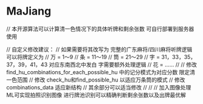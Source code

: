 # MaJiang
// 本开源算法可以计算清一色情况下的具体听牌和剩余张数 可自行部署到服务器使用

// 自定义修改建议：
// 如果需要将其改写为 完整的广东麻将/四川麻将听牌逻辑 可以将牌定义为
//   万 = 1～9
//   条 = 11～19
//   筒 = 21～29
//   字 = 31，33，35，37，39，41，43 对应东南西北中发白 字需要额外处理逻辑
//   花 = ......
//
// 修改 find_hu_combinations_for_each_possible_hu 中的记分模式为对应分数 限定清一色范围 
// 修改 check_hu和find_possible_hu 以适应万条筒的模式
// 修改 combinations_data 适应新结构
// 其余部分可以适当修改
//
//
// 加入图像处理ML可实现拍照识别图像 进行牌池识别可以精确判断剩余张数以及出牌最优解 
